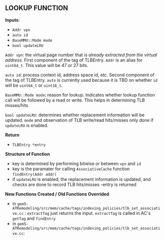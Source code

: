 **LOOKUP FUNCTION**
-

**Inputs**:
- `Addr vpn`
- `auto id`
- `BaseMMU::Mode mode`
- `bool updateLRU`


`Addr vpn`: the virtual page number that is *already extracted from the virtual address*. First component of the tag of TLBEntry. `Addr` is an alias for `uint64_t`. This value will be  47 or 27 bits.

`auto id`: process context id, address space id, etc. Second component of the tag of TLBEntry. `auto` is currently used because it is TBD on whether `id` will be `uint64_t` or `uint16_t`.


`BaseMMU::Mode mode`: reason for lookup. Indicates whether lookup function call will be followed by a read or write. This helps in determining TLB misses/hits

`bool updateLRU`: determines whether replacement information will be updated. `mode` and observation of TLB write/read hits/misses only done if `updateLRU` is enabled.

**Return**
- `TLBEntry *entry`

**Structure of Function**
- key is determined by performing bitwise or between `vpn` and `id`
- key is the paramater for calling `AssociativeCache` function `findEntry(Addr addr)`
- if `updateLRU` is enabled, the replacement information is updated, and checks are done to record TLB hits/misses
-entry is returned

**New Functions Created / Old Functions Overrided**
 - in `gem5-ATRemodeling/src/mem/cache/tags/indexing_policies/tlb_set_associative.cc` :
 `extractTag` just returns the input. `extractTag` is called in AC's `getTag` and `findEntry`
 - in  `gem5-ATRemodeling/src/mem/cache/tags/indexing_policies/tlb_set_associative.cc`:
